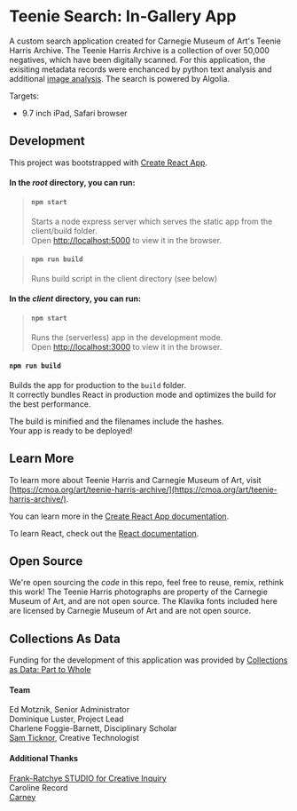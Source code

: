 # Teenie Search: In-Gallery App

A custom search application created for Carnegie Museum of Art's Teenie Harris Archive. The Teenie Harris Archive is a collection of over 50,000 negatives, which have been digitally scanned. For this application, the exisiting metadata records were enchanced by python text analysis and additional [image analysis](https://github.com/CreativeInquiry/TeenieHarrisProject). The search is powered by Algolia.

Targets:   
- 9.7 inch iPad, Safari browser

## Development
This project was bootstrapped with [Create React App](https://github.com/facebook/create-react-app).

#### In the *root* directory, you can run:

> #### `npm start`
> Starts a node express server which serves the static app from the client/build folder.<br />
> Open [http://localhost:5000](http://localhost:5000) to view it in the browser.

> #### `npm run build`
> Runs build script in the client directory (see below) 

#### In the *client* directory, you can run:

> #### `npm start`
> Runs the (serverless) app in the development mode.<br />
> Open [http://localhost:3000](http://localhost:3000) to view it in the browser.

#### `npm run build`

Builds the app for production to the `build` folder.<br />
It correctly bundles React in production mode and optimizes the build for the best performance.

The build is minified and the filenames include the hashes.<br />
Your app is ready to be deployed!


## Learn More

To learn more about Teenie Harris and Carnegie Museum of Art, visit [https://cmoa.org/art/teenie-harris-archive/](https://cmoa.org/art/teenie-harris-archive/).

You can learn more in the [Create React App documentation](https://facebook.github.io/create-react-app/docs/getting-started).

To learn React, check out the [React documentation](https://reactjs.org/).


## Open Source

We're open sourcing the *code* in this repo, feel free to reuse, remix, rethink this work! The Teenie Harris photographs are property of the Carnegie Museum of Art, and are not open source. The Klavika fonts included here are licensed by Carnegie Museum of Art and are not open source.

## Collections As Data

Funding for the development of this application was provided by [Collections as Data: Part to Whole](https://collectionsasdata.github.io/part2whole/)

#### Team
Ed Motznik, Senior Administrator <br/>
Dominique Luster, Project Lead <br/>
Charlene Foggie-Barnett, Disciplinary Scholar <br/>
[Sam Ticknor](https://samt.work), Creative Technologist <br/>

#### Additional Thanks 
[Frank-Ratchye STUDIO for Creative Inquiry](https://github.com/CreativeInquiry) <br/>
Caroline Record <br/>
[Carney](https://carney.co/) <br />
